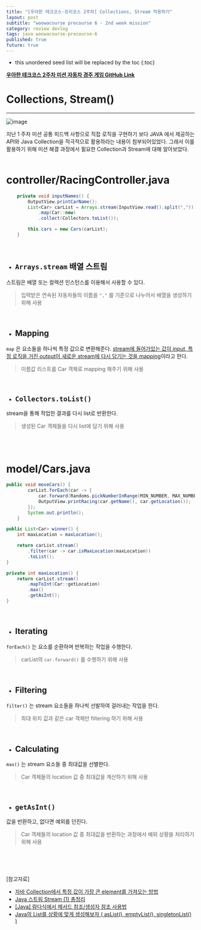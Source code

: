 ```yaml
---
title: "[우아한 테크코스-프리코스 2주차] Collections, Stream 적용하기"
layout: post
subtitle: "woowacourse precourse 6 - 2nd week mission"
category: review devlog
tags: java woowacourse-precourse-6
published: true
future: true
---
```


<!--more-->

* this unordered seed list will be replaced by the toc
{:toc}



**[우아한 테크코스 2주차 미션 자동차 경주 게임 GitHub Link](https://github.com/woowacourse-precourse/java-racingcar-6)**


# Collections, Stream()
***
![image](https://github.com/hYe807n/hYe807n.github.io/assets/79916066/cd0a831a-7266-486f-9ee8-334cb958fa5f)
<br/>

지난 1 주차 미션 공통 피드백 사항으로 직접 로직을 구현하기 보다 JAVA 에서 제공하는 API와 Java Collection을 적극적으로 활용하라는 내용이 첨부되어있었다. 그래서 이를 활용하기 위해 미션 해결 과정에서 필요한 Collection과 Stream에 대해 알아보았다.
<br/>
<br/>

# controller/RacingController.java
```java
    private void inputNames() {
        OutputView.printCarName();
        List<Car> carList = Arrays.stream(InputView.read().split(","))
            .map(Car::new)
            .collect(Collectors.toList());

        this.cars = new Cars(carList);
    }
```
<br/>

* ## `Arrays.stream` 배열 스트림
스트림은 배열 또는 컬렉션 인스턴스를 이용해서 사용할 수 있다.
> 입력받은 연속된 자동차들의 이름을 `","` 를 기준으로 나누어서 배열을 생성하기 위해  사용

<br/>

* ## Mapping
`map` 은 요소들을 하나씩 특정 값으로 변환해준다. <U>stream에 들어가있는 값이 input, 특정 로직을 거친 output이 새로운 stream에 다시 담기는 것을 mapping</U>이라고 한다.
> 이름값 리스트를 Car 객체로 mapping 해주기 위해 사용

<br/>

* ## `Collectors.toList()`
stream을 통해 작업한 결과를 다시 list로 반환한다.
> 생성된 Car 객체들을 다시 list에 담기 위해 사용

<br/>
<br/>

# model/Cars.java
```java
public void moveCars() {
        carList.forEach(car -> {
            car.forward(Randoms.pickNumberInRange(MIN_NUMBER, MAX_NUMBER));
            OutputView.printRacing(car.getName(), car.getLocation());
        });
        System.out.println();
    }

public List<Car> winner() {
    int maxLocation = maxLocation();

    return carList.stream()
        .filter(car -> car.isMaxLocation(maxLocation))
        .toList();
}

private int maxLocation() {
    return carList.stream()
        .mapToInt(Car::getLocation)
        .max()
        .getAsInt();
}
```
<br/>

* ## Iterating
`forEach()` 는 요소를 순환하며 반복하는 작업을 수행한다.
> carList의 `car.forward()` 를 수행하기 위해 사용

<br/>

* ## Filtering
`filter()` 는 stream 요소들을 하나씩 선발하여 걸러내는 작업을 한다.
> 최대 위치 값과 같은 car 객체만 filtering 하기 위해 사용

<br/>

* ## Calculating
`max()` 는 stream 요소들 중 최대값을 선별한다.
> Car 객체들의 location 값 중 최대값을 계산하기 위해 사용

<br/>

* ## `getAsInt()`
값을 반환하고, 없다면 예외를 던진다.
> Car 객체들의 location 값 중 최대값을 반환하는 과정에서 예외 상황을 처리하기 위해 사용

<br/>
<br/>
<br/>

[참고자료]<br/>
* [자바 Collection에서 특정 값이 가장 큰 element를 가져오는 방법](https://www.slipp.net/questions/552)
* [Java 스트림 Stream (1) 총정리](https://www.slipp.net/questions/552)
* [[Java] 람다식에서 메서드 참조/생성자 참조 사용법](https://mong9data.tistory.com/130)
* [Java의 List를 상황에 맞게 생성해보자 ( asList(), emptyList(), singletonList() )](https://alwayspr.tistory.com/28)
